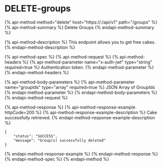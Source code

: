 # DELETE-groups

{% api-method method="delete" host="https://<host>:<port>/api/v1" path="/groups" %}
{% api-method-summary %}
Delete Groups
{% endapi-method-summary %}

{% api-method-description %}
This endpoint allows you to get free cakes.
{% endapi-method-description %}

{% api-method-spec %}
{% api-method-request %}
{% api-method-headers %}
{% api-method-parameter name="x-auth-jwt" type="string" required=true %}
Authentication token.
{% endapi-method-parameter %}
{% endapi-method-headers %}

{% api-method-body-parameters %}
{% api-method-parameter name="groupIds" type="array" required=true %}
JSON Array of GroupIds
{% endapi-method-parameter %}
{% endapi-method-body-parameters %}
{% endapi-method-request %}

{% api-method-response %}
{% api-method-response-example httpCode=200 %}
{% api-method-response-example-description %}
Cake successfully retrieved.
{% endapi-method-response-example-description %}

```
{
    "status": "SUCCESS",
    "message": "Group(s) successfully deleted"
}
```
{% endapi-method-response-example %}
{% endapi-method-response %}
{% endapi-method-spec %}
{% endapi-method %}



